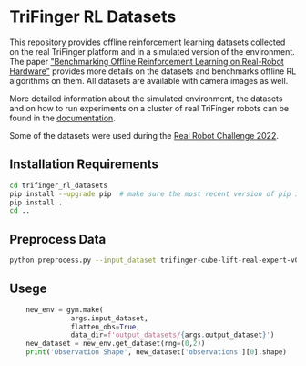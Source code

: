 
# TriFinger RL Datasets

This repository provides offline reinforcement learning datasets collected on the real TriFinger platform and in a simulated version of the environment. The paper ["Benchmarking Offline Reinforcement Learning on Real-Robot Hardware"](https://openreview.net/pdf?id=3k5CUGDLNdd) provides more details on the datasets and benchmarks offline RL algorithms on them. All datasets are available with camera images as well.

More detailed information about the simulated environment, the datasets and on how to run experiments on a cluster of real TriFinger robots can be found in the [documentation](https://webdav.tuebingen.mpg.de/trifinger-rl/docs/).

Some of the datasets were used during the [Real Robot Challenge 2022](https://real-robot-challenge.com).

## Installation Requirements

```bash
cd trifinger_rl_datasets
pip install --upgrade pip  # make sure the most recent version of pip is installed
pip install .
cd ..
```

## Preprocess Data

```bash
python preprocess.py --input_dataset trifinger-cube-lift-real-expert-v0 --output_dataset trifinger-cube-lift-real-expert-v0-masa
```

## Usege 

```python
    new_env = gym.make(
               args.input_dataset,
               flatten_obs=True,
               data_dir=f'output_datasets/{args.output_dataset}')
    new_dataset = new_env.get_dataset(rng=(0,2))
    print('Observation Shape', new_dataset['observations'][0].shape)
```
